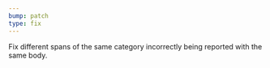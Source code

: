 ```yaml
---
bump: patch
type: fix
---
```


Fix different spans of the same category incorrectly being reported with the same body.
